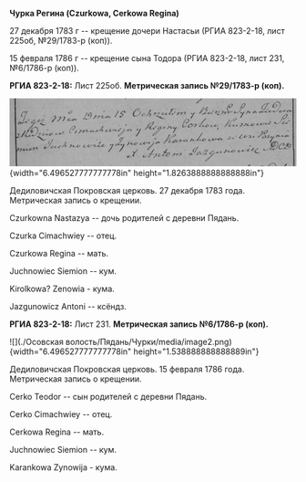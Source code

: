 **Чурка Регина (Czurkowa, Cerkowa Regina)**

27 декабря 1783 г -- крещение дочери Настасьи (РГИА 823-2-18, лист
225об, №29/1783-р (коп)).

15 февраля 1786 г -- крещение сына Тодора (РГИА 823-2-18, лист 231,
№6/1786-р (коп)).

**РГИА 823-2-18:** Лист 225об. **Метрическая запись №29/1783-р (коп).**

![](./media/7caa6b22b93bfa9fd3f57e6ce1ba61e90f5235bf.png){width="6.496527777777778in"
height="1.8263888888888888in"}

Дедиловичская Покровская церковь. 27 декабря 1783 года. Метрическая
запись о крещении.

Czurkowna Nastazya -- дочь родителей с деревни Пядань.

Czurka Cimachwiey -- отец.

Czurkowa Regina -- мать.

Juchnowiec Siemion -- кум.

Kirolkowa? Zenowia - кума.

Jazgunowicz Antoni -- ксёндз.

**РГИА 823-2-18:** Лист 231. **Метрическая запись №6/1786-р (коп).**

![](./Осовская волость/Пядань/Чурки/media/image2.png){width="6.496527777777778in"
height="1.538888888888889in"}

Дедиловичская Покровская церковь. 15 февраля 1786 года. Метрическая
запись о крещении.

Cerko Teodor -- сын родителей с деревни Пядань.

Cerko Cimachwiey -- отец.

Cerkowa Regina -- мать.

Juchnowiec Siemion -- кум.

Karankowa Zynowija - кума.
